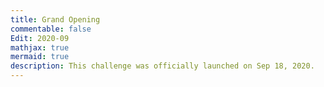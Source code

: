 ```yaml
---
title: Grand Opening
commentable: false
Edit: 2020-09
mathjax: true
mermaid: true
description: This challenge was officially launched on Sep 18, 2020. 
---
```

